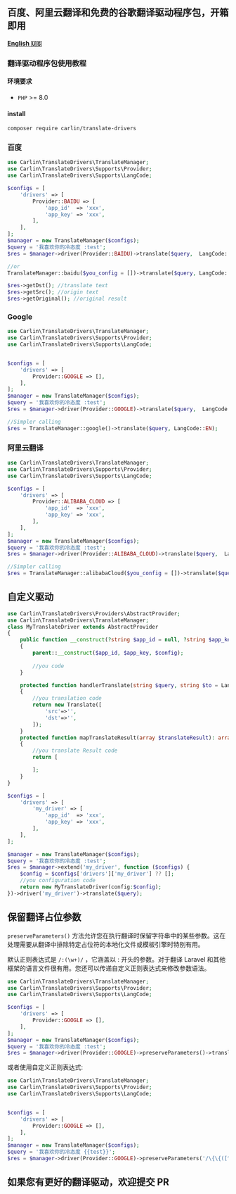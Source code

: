 ## 百度、阿里云翻译和免费的谷歌翻译驱动程序包，开箱即用
[**English 🇺🇸**](README.md)
### 翻译驱动程序包使用教程
#### 环境要求
- `PHP` >= 8.0

#### install
```
composer require carlin/translate-drivers
```

### 百度

```php
use Carlin\TranslateDrivers\TranslateManager;
use Carlin\TranslateDrivers\Supports\Provider;
use Carlin\TranslateDrivers\Supports\LangCode;

$configs = [
    'drivers' => [
        Provider::BAIDU => [
            'app_id'  => 'xxx',
            'app_key' => 'xxx',
        ],
    ],
];
$manager = new TranslateManager($configs);
$query = '我喜欢你的冷态度 :test';
$res = $manager->driver(Provider::BAIDU)->translate($query,  LangCode::EN);

//or
TranslateManager::baidu($you_config = [])->translate($query, LangCode::EN);

$res->getDst(); //translate text
$res->getSrc(); //origin text
$res->getOriginal(); //original result
```


### Google

```php
use Carlin\TranslateDrivers\TranslateManager;
use Carlin\TranslateDrivers\Supports\Provider;
use Carlin\TranslateDrivers\Supports\LangCode;


$configs = [
    'drivers' => [
        Provider::GOOGLE => [],
    ],
];
$manager = new TranslateManager($configs);
$query = '我喜欢你的冷态度 :test';
$res = $manager->driver(Provider::GOOGLE)->translate($query,  LangCode::EN);

//Simpler calling
$res = TranslateManager::google()->translate($query, LangCode::EN);
```

### 阿里云翻译

```php
use Carlin\TranslateDrivers\TranslateManager;
use Carlin\TranslateDrivers\Supports\Provider;
use Carlin\TranslateDrivers\Supports\LangCode;

$configs = [
    'drivers' => [
        Provider::ALIBABA_CLOUD => [
            'app_id'  => 'xxx',
            'app_key' => 'xxx',
        ],
    ],
];
$manager = new TranslateManager($configs);
$query = '我喜欢你的冷态度 :test';
$res = $manager->driver(Provider::ALIBABA_CLOUD)->translate($query,  LangCode::EN);

//Simpler calling
$res = TranslateManager::alibabaCloud($you_config = [])->translate($query, LangCode::EN);
```

## 自定义驱动
```php
use Carlin\TranslateDrivers\Providers\AbstractProvider;
use Carlin\TranslateDrivers\TranslateManager;
class MyTranslateDriver extends AbstractProvider
{
    public function __construct(?string $app_id = null, ?string $app_key = null, array $config = [])
    {
        parent::__construct($app_id, $app_key, $config);
        
        //you code
    }

    protected function handlerTranslate(string $query, string $to = LangCode::EN, string $from = LangCode::AUTO): Translate
    {
        //you translation code
        return new Translate([
            'src'=>'',
            'dst'=>'',
        ]);
    }
    protected function mapTranslateResult(array $translateResult): array
    {
        //you translate Result code
        return [

        ];
    }
}

$configs = [
    'drivers' => [
        'my_driver' => [
            'app_id'  => 'xxx',
            'app_key' => 'xxx',
        ],
    ],
];

$manager = new TranslateManager($configs);
$query = '我喜欢你的冷态度 :test';
$res = $manager->extend('my_driver', function ($configs) {
    $config = $configs['drivers']['my_driver'] ?? [];
    //you configuration code
    return new MyTranslateDriver(config:$config);
})->driver('my_driver')->translate($query);
```

## 保留翻译占位参数

```preserveParameters()``` 方法允许您在执行翻译时保留字符串中的某些参数。这在处理需要从翻译中排除特定占位符的本地化文件或模板引擎时特别有用。

默认正则表达式是 ```/:(\w+)/``` ，它涵盖以 : 开头的参数。对于翻译 Laravel 和其他框架的语言文件很有用。您还可以传递自定义正则表达式来修改参数语法。
```php
use Carlin\TranslateDrivers\TranslateManager;
use Carlin\TranslateDrivers\Supports\Provider;
use Carlin\TranslateDrivers\Supports\LangCode;

$configs = [
    'drivers' => [
        Provider::GOOGLE => [],
    ],
];
$manager = new TranslateManager($configs);
$query = '我喜欢你的冷态度 :test';
$res = $manager->driver(Provider::GOOGLE)->preserveParameters()->translate($query, LangCode::EN); //I like your cold attitude :test
```

或者使用自定义正则表达式:

```php
use Carlin\TranslateDrivers\TranslateManager;
use Carlin\TranslateDrivers\Supports\Provider;
use Carlin\TranslateDrivers\Supports\LangCode;


$configs = [
    'drivers' => [
        Provider::GOOGLE => [],
    ],
];
$manager = new TranslateManager($configs);
$query = '我喜欢你的冷态度 {{test}}';
$res = $manager->driver(Provider::GOOGLE)->preserveParameters('/\{\{([^}]+)\}\}/')->translate($query, LangCode::EN); //I like your cold attitude {{test}}
```


## 如果您有更好的翻译驱动，欢迎提交 PR
